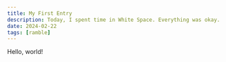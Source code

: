 ```yaml
---
title: My First Entry
description: Today, I spent time in White Space. Everything was okay.
date: 2024-02-22
tags: [ramble]
---
```


Hello, world!
